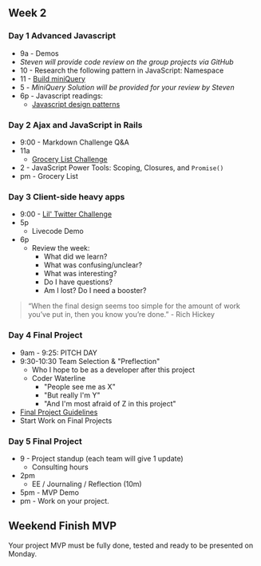 ## Week 2

### Day 1 Advanced Javascript

- 9a - Demos
- _Steven will provide code review on the group projects via GitHub_
- 10 - Research the following pattern in JavaScript: Namespace
- 11 - [Build miniQuery](../../../../miniQuery-challenge)
- 5 - _MiniQuery Solution will be provided for your review by Steven_
- 6p - Javascript readings:
  - [Javascript design patterns](http://addyosmani.com/resources/essentialjsdesignpatterns/book/)

### Day 2 Ajax and JavaScript in Rails
- 9:00 - Markdown Challenge Q&A
- 11a 
   - [Grocery List Challenge](../../../../behavior-drill-grocery-list-challenge)
- 2 - JavaScript Power Tools: Scoping, Closures, and `Promise()`
- pm - Grocery List

### Day 3 Client-side heavy apps

- 9:00 - [Lil' Twitter Challenge](../../../../lil-twitter-challenge)
- 5p
     - Livecode Demo
- 6p
  - Review the week:
    - What did we learn?
    - What was confusing/unclear?
    - What was interesting?
    - Do I have questions?
    - Am I lost? Do I need a booster?


> “When the final design seems too simple for the amount of work you’ve put in, then you know you’re done.” - Rich Hickey

### Day 4 Final Project

- 9am - 9:25: PITCH DAY
- 9:30-10:30 Team Selection &amp; "Preflection"
   - Who I hope to be as a developer after this project
   - Coder Waterline
      - "People see me as X"
      - "But really I'm Y"
      - "And I'm most afraid of Z in this project"
- [Final Project Guidelines](./final-project-directions/Readme.md)
- Start Work on Final Projects

### Day 5 Final Project

- 9 - Project standup (each team will give 1 update)
  - Consulting hours
- 2pm
   - EE / Journaling / Reflection (10m)
- 5pm - MVP Demo
- pm - Work on your project.

## Weekend Finish MVP

Your project MVP must be fully done, tested and ready to be presented on Monday.
